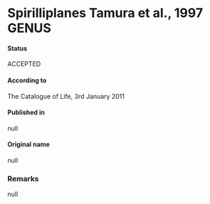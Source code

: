 # Spirilliplanes Tamura et al., 1997 GENUS

#### Status
ACCEPTED

#### According to
The Catalogue of Life, 3rd January 2011

#### Published in
null

#### Original name
null

### Remarks
null